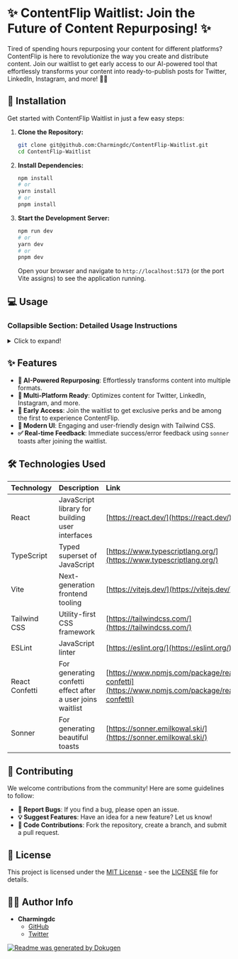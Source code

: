 # ✨ ContentFlip Waitlist: Join the Future of Content Repurposing! ✨

Tired of spending hours repurposing your content for different platforms? ContentFlip is here to revolutionize the way you create and distribute content. Join our waitlist to get early access to our AI-powered tool that effortlessly transforms your content into ready-to-publish posts for Twitter, LinkedIn, Instagram, and more! 🤖✨

## 🚀 Installation

Get started with ContentFlip Waitlist in just a few easy steps:

1.  **Clone the Repository:**

    ```bash
    git clone git@github.com:Charmingdc/ContentFlip-Waitlist.git
    cd ContentFlip-Waitlist
    ```

2.  **Install Dependencies:**

    ```bash
    npm install
    # or
    yarn install
    # or
    pnpm install
    ```

3.  **Start the Development Server:**

    ```bash
    npm run dev
    # or
    yarn dev
    # or
    pnpm dev
    ```

    Open your browser and navigate to `http://localhost:5173` (or the port Vite assigns) to see the application running.

## 💻 Usage

### Collapsible Section: Detailed Usage Instructions

<details>
<summary>Click to expand!</summary>

1.  **Explore the UI:** Check out the Hero section to understand the project's mission and value proposition.

2.  **Join the Waitlist:** Enter your email in the CTA form and click "Join" to register your interest.

3.  **FAQ Section:** Scroll down to the FAQ section to get answers to common questions about the tool.

4.  **Components:**
    *   `Accordion.tsx`: Handles frequently asked questions.
    *   `CtaForm.tsx`: Manages the email input and waitlist submission.
    *   `HeroSection.tsx`: Displays the main project headline, description, and join button.

</details>

## ✨ Features

*   **🤖 AI-Powered Repurposing**: Effortlessly transforms content into multiple formats.
*   **🚀 Multi-Platform Ready**: Optimizes content for Twitter, LinkedIn, Instagram, and more.
*   **🎉 Early Access**: Join the waitlist to get exclusive perks and be among the first to experience ContentFlip.
*   **🎨 Modern UI**: Engaging and user-friendly design with Tailwind CSS.
*   **✅ Real-time Feedback**: Immediate success/error feedback using `sonner` toasts after joining the waitlist.

## 🛠️ Technologies Used

| Technology   | Description                                                        | Link                                                                  |
| :----------- | :----------------------------------------------------------------- | :-------------------------------------------------------------------- |
| React        | JavaScript library for building user interfaces                    | [https://react.dev/](https://react.dev/)                              |
| TypeScript   | Typed superset of JavaScript                                       | [https://www.typescriptlang.org/](https://www.typescriptlang.org/) |
| Vite         | Next-generation frontend tooling                                   | [https://vitejs.dev/](https://vitejs.dev/)                            |
| Tailwind CSS | Utility-first CSS framework                                        | [https://tailwindcss.com/](https://tailwindcss.com/)                |
| ESLint       | JavaScript linter                                                  | [https://eslint.org/](https://eslint.org/)                            |
| React Confetti | For generating confetti effect after a user joins waitlist | [https://www.npmjs.com/package/react-confetti](https://www.npmjs.com/package/react-confetti) |
| Sonner       | For generating beautiful toasts | [https://sonner.emilkowal.ski/](https://sonner.emilkowal.ski/) |

## 🤝 Contributing

We welcome contributions from the community! Here are some guidelines to follow:

*   **🐛 Report Bugs**: If you find a bug, please open an issue.
*   **💡 Suggest Features**: Have an idea for a new feature? Let us know!
*   **📝 Code Contributions**: Fork the repository, create a branch, and submit a pull request.

## 📜 License

This project is licensed under the [MIT License](LICENSE) - see the [LICENSE](LICENSE) file for details.

## 🧑‍💻 Author Info

*   **Charmingdc**
    *   [GitHub](https://github.com/Charmingdc)
    *   [Twitter](https://twitter.com/yourtwitterhandle)

[![Readme was generated by Dokugen](https://img.shields.io/badge/Built%20with-Dokugen-brightgreen)](https://github.com/samueltuoyo15/Dokugen)
